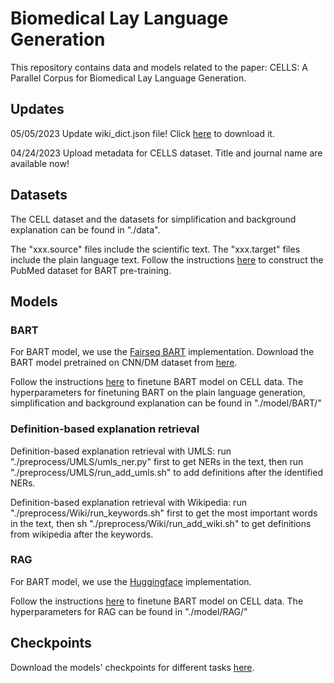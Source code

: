 # Biomedical Lay Language Generation
This repository contains data and models related to the paper: CELLS: A Parallel Corpus for Biomedical Lay Language Generation. 

## Updates
05/05/2023 Update wiki_dict.json file! Click [here](https://drive.google.com/file/d/1c0nz577gaghbP0GlRfRhOy8EyuSdpHZO/view?usp=share_link) to download it.

04/24/2023 Upload metadata for CELLS dataset. Title and journal name are available now!

## Datasets
The CELL dataset and the datasets for simplification and background explanation can be found in "./data".

The "xxx.source" files include the scientific text. The "xxx.target" files include the plain language text.
Follow the instructions [here](https://github.com/qiuweipku/Plain_language_summarization) to construct the PubMed dataset for BART pre-training.

## Models
### BART
For BART model, we use the [Fairseq BART](https://github.com/pytorch/fairseq/tree/master/examples/bart) implementation. Download the BART model pretrained on CNN/DM dataset from [here](https://dl.fbaipublicfiles.com/fairseq/models/bart.large.cnn.tar.gz).

Follow the instructions [here](https://github.com/pytorch/fairseq/blob/master/examples/bart/README.summarization.md) to finetune BART model on CELL data. The hyperparameters for finetuning BART on the plain language generation, simplification and background explanation can be found in "./model/BART/"

### Definition-based explanation retrieval
Definition-based explanation retrieval with UMLS: run "./preprocess/UMLS/umls_ner.py" first to get NERs in the text, then run "./preprocess/UMLS/run_add_umls.sh" to add definitions after the identified NERs. 

Definition-based explanation retrieval with Wikipedia: run "./preprocess/Wiki/run_keywords.sh" first to get the most important words in the text, then sh "./preprocess/Wiki/run_add_wiki.sh" to get definitions from wikipedia after the keywords.

### RAG
For BART model, we use the [Huggingface](https://huggingface.co/docs/transformers/model_doc/rag) implementation. 

Follow the instructions [here](https://github.com/huggingface/transformers/tree/main/examples/research_projects/rag) to finetune BART model on CELL data. The hyperparameters for RAG can be found in "./model/RAG/"


## Checkpoints
Download the models' checkpoints for different tasks [here](https://drive.google.com/drive/u/1/folders/1Qcq93Vo4L8jUD-o06u1z73SqmmPBiWee).
